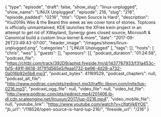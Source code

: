 {
  "type": "episode",
  "draft": false,
  "show_slug": "linux-unplugged",
  "show_name": "LINUX Unplugged",
  "episode": 216,
  "slug": "216",
  "episode_padded": "0216",
  "title": "Open Source Is Hard",
  "description": "It\u2019s Wes & the Beard this week as we cover tons of stories. TopIcons is officially unmaintained, KDE launches the XFree kwin project in an attempt to get rid of XWayland, Synergy goes closed source, Microsoft & Canonical build a custom linux kernel & more",
  "date": "2017-09-26T23:49:43-07:00",
  "header_image": "/images/shows/linux-unplugged.png",
  "categories": [
    "LINUX Unplugged"
  ],
  "tags": [],
  "hosts": [
    "chris",
    "wes"
  ],
  "guests": [],
  "sponsors": [],
  "podcast_duration": "01:24:58",
  "podcast_file": "https://chtbl.com/track/392D9/aphid.fireside.fm/d/1437767933/f31a453c-fa15-491f-8618-3f71f1d565e5/feaa1732-be96-4d28-a732-0a016b92e5b8.mp3",
  "podcast_bytes": 41169529,
  "podcast_chapters": null,
  "podcast_alt_file": "http://www.podtrac.com/pts/redirect.mp3/traffic.libsyn.com/jnite/lup-0216.mp3",
  "podcast_ogg_file": null,
  "video_file": null,
  "video_hd_file": "http://www.podtrac.com/pts/redirect.mp4/201406.jb-dl.cdn.scaleengine.net/linuxun/2017/lup-0216.mp4",
  "video_mobile_file": null,
  "youtube_link": "https://www.youtube.com/watch?v=clfqtVk6YOE",
  "jb_url": "/118526/open-source-is-hard-lup-216/",
  "fireside_url": "/216"
}

